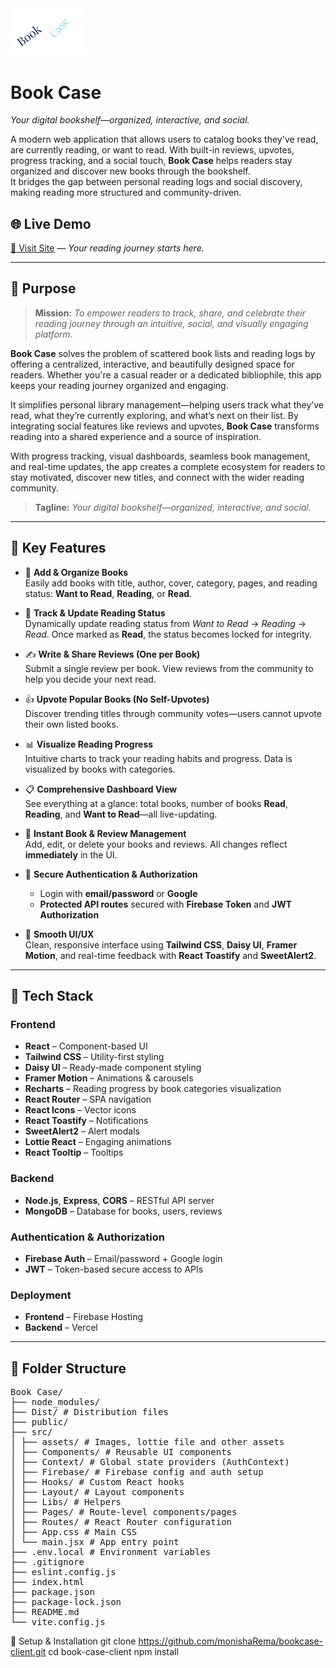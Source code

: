 <img src="./src/assets/logo.png" width="120">

# Book Case  
*Your digital bookshelf—organized, interactive, and social.*

A modern web application that allows users to catalog books they've read, are currently reading, or want to read. With built-in reviews, upvotes, progress tracking, and a social touch, **Book Case** helps readers stay organized and discover new books through the bookshelf.  
It bridges the gap between personal reading logs and social discovery, making reading more structured and community-driven.

## 🌐 Live Demo  
[🔗 Visit Site](https://book-case-92d50.web.app/) — *Your reading journey starts here.*

---

## 📝 Purpose

> **Mission:** *To empower readers to track, share, and celebrate their reading journey through an intuitive, social, and visually engaging platform.*

**Book Case** solves the problem of scattered book lists and reading logs by offering a centralized, interactive, and beautifully designed space for readers. Whether you're a casual reader or a dedicated bibliophile, this app keeps your reading journey organized and engaging.

It simplifies personal library management—helping users track what they’ve read, what they’re currently exploring, and what’s next on their list. By integrating social features like reviews and upvotes, **Book Case** transforms reading into a shared experience and a source of inspiration.

With progress tracking, visual dashboards, seamless book management, and real-time updates, the app creates a complete ecosystem for readers to stay motivated, discover new titles, and connect with the wider reading community.

> **Tagline:** *Your digital bookshelf—organized, interactive, and social.*

---

## 🚀 Key Features

- 📖 **Add & Organize Books**  
  Easily add books with title, author, cover, category, pages, and reading status: **Want to Read**, **Reading**, or **Read**.

- 🔄 **Track & Update Reading Status**  
  Dynamically update reading status from *Want to Read* → *Reading* → *Read*. Once marked as **Read**, the status becomes locked for integrity.

- ✍️ **Write & Share Reviews (One per Book)**  
  Submit a single review per book. View reviews from the community to help you decide your next read.

- 👍 **Upvote Popular Books (No Self-Upvotes)**  
  Discover trending titles through community votes—users cannot upvote their own listed books.

- 📊 **Visualize Reading Progress**  
  Intuitive charts to track your reading habits and progress. Data is visualized by books with categories. 

- 📋 **Comprehensive Dashboard View**  
  See everything at a glance: total books, number of books **Read**, **Reading**, and **Want to Read**—all live-updating.

- 🧾 **Instant Book & Review Management**  
  Add, edit, or delete your books and reviews. All changes reflect **immediately** in the UI.

- 🔐 **Secure Authentication & Authorization**  
  - Login with **email/password** or **Google**
  - **Protected API routes** secured with **Firebase Token** and **JWT Authorization**

- 🎨 **Smooth UI/UX**  
  Clean, responsive interface using **Tailwind CSS**, **Daisy UI**, **Framer Motion**, and real-time feedback with **React Toastify** and **SweetAlert2**.

---

## 🧰 Tech Stack

### Frontend
- **React** – Component-based UI
- **Tailwind CSS** – Utility-first styling
- **Daisy UI** – Ready-made component styling
- **Framer Motion** – Animations & carousels
- **Recharts** – Reading progress by book categories visualization
- **React Router** – SPA navigation
- **React Icons** – Vector icons
- **React Toastify** – Notifications
- **SweetAlert2** – Alert modals
- **Lottie React** – Engaging animations
- **React Tooltip** – Tooltips

### Backend
- **Node.js**, **Express**, **CORS** – RESTful API server
- **MongoDB** – Database for books, users, reviews

### Authentication & Authorization
- **Firebase Auth** – Email/password + Google login
- **JWT** – Token-based secure access to APIs

### Deployment
- **Frontend** – Firebase Hosting 
- **Backend** – Vercel 

---

## 📁 Folder Structure 

<pre>
Book Case/
├── node_modules/
├── Dist/ # Distribution files
├── public/
├── src/
│ ├── assets/ # Images, lottie file and other assets
│ ├── Components/ # Reusable UI components
│ ├── Context/ # Global state providers (AuthContext)
│ ├── Firebase/ # Firebase config and auth setup
│ ├── Hooks/ # Custom React hooks
│ ├── Layout/ # Layout components
│ ├── Libs/ # Helpers
│ ├── Pages/ # Route-level components/pages
│ ├── Routes/ # React Router configuration
│ ├── App.css # Main CSS
│ └── main.jsx # App entry point
├── .env.local # Environment variables
├── .gitignore
├── eslint.config.js
├── index.html
├── package.json
├── package-lock.json
├── README.md
└── vite.config.js
</pre>

🧪 Setup & Installation
git clone https://github.com/monishaRema/bookcase-client.git
cd book-case-client
npm install
